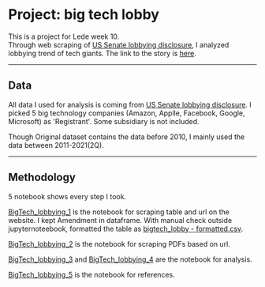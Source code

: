 # Project: big tech lobby

This is a project for Lede week 10.  
Through web scraping of [US Senate lobbying disclosure](https://lda.senate.gov/filings/public/filing/search/), I analyzed lobbying trend of tech giants.
The link to the story is [here](https://hiromisa.github.io/final_project/).

---
## Data
All data I used for analysis is coming from [US Senate lobbying disclosure](https://lda.senate.gov/filings/public/filing/search/).
I picked 5 big technology companies (Amazon, Applle, Facebook, Google, Microsoft) as 'Registrant'. Some subsidiary is not included.

Though Original dataset contains the data before 2010, I mainly used the data between 2011-2021(2Q).  
  
---
## Methodology
5 notebook shows every step I took.

[BigTech_lobbying_1](https://github.com/Hiromisa/project_bigtech_lobby/blob/main/BigTech_lobbying_1_create_table.ipynb) is the notebook for scraping table and url on the website. I kept Amendment in dataframe. With manual check outside jupyternoteebook, formatted the table as [bigtech_lobby - formatted.csv](https://github.com/Hiromisa/project_bigtech_lobby/blob/main/bigtech_lobb%20-%20formatted.csv).

[BigTech_lobbying_2](https://github.com/Hiromisa/project_bigtech_lobby/blob/main/BigTech_lobbying_2_pdf_parse.ipynb) is the notebook for scraping PDFs based on url.

[BigTech_lobbying_3](https://github.com/Hiromisa/project_bigtech_lobby/blob/main/BigTech_lobbying_3_analysis1.ipynb) and [BigTech_lobbying_4](https://github.com/Hiromisa/project_bigtech_lobby/blob/main/BigTech_lobbying_4_analysis2.ipynb) are the notebook for analysis.

[BigTech_lobbying_5](https://github.com/Hiromisa/project_bigtech_lobby/blob/main/BigTech_lobbying_5_analysis_reference.ipynb) is the notebook for references.

